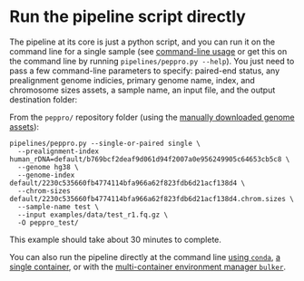 # Run the pipeline script directly

The pipeline at its core is just a python script, and you can run it on the command line for a single sample (see [command-line usage](usage.md) or get this on the command line by running `pipelines/peppro.py --help`). You just need to pass a few command-line parameters to specify: paired-end status, any prealignment genome indicies, primary genome name, index, and chromosome sizes assets, a sample name, an input file, and the output destination folder:

From the `peppro/` repository folder (using the [manually downloaded genome assets](assets.md#example-using-manually-managed-assets)):
```console
pipelines/peppro.py --single-or-paired single \
  --prealignment-index human_rDNA=default/b769bcf2deaf9d061d94f2007a0e956249905c64653cb5c8 \
  --genome hg38 \
  --genome-index default/2230c535660fb4774114bfa966a62f823fdb6d21acf138d4 \
  --chrom-sizes default/2230c535660fb4774114bfa966a62f823fdb6d21acf138d4.chrom.sizes \
  --sample-name test \
  --input examples/data/test_r1.fq.gz \
  -O peppro_test/
```

This example should take about 30 minutes to complete.  

You can also run the pipeline directly at the command line [using `conda`](run-conda.md#7b-run-the-pipeline-at-the-command-line), [a single container](run-container.md), or with the [multi-container environment manager `bulker`](run-bulker.md#7b-run-the-pipeline-at-the-command-line).